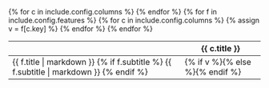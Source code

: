 <table>
  <thead>
    <tr>
      <th></th>
      {% for c in include.config.columns %}
        <th>
          <span class="font-semibold text-primary">{{ c.title }}</span>
        </th>
      {% endfor %}
    </tr>
  </thead>
  <tbody>
    {% for f in include.config.features %}
      <tr>
        <td>
          <span class="block text-primary">{{ f.title | markdown }}</span>
          {% if f.subtitle %}
          <span class="text-secondary">{{ f.subtitle | markdown }}</span>
          {% endif %}
        </td>
        {% for c in include.config.columns %}
        {% assign v = f[c.key] %}
        <td class="text-center">
        {% if v %}<i class="fa fa-xs fa-check text-primary"></i>{% else %}<i class="fa fa-times text-brand"></i>{% endif %}
        </td>
        {% endfor %}
      </tr>
    {% endfor %}
  </tbody>
</table>
